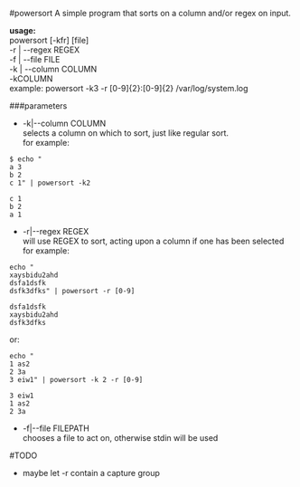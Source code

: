 #powersort
A simple program that sorts on a column and/or regex on input.  

__usage:__   
powersort [-kfr] [file]  
-r | --regex REGEX  
-f | --file FILE  
-k | --column COLUMN  
-kCOLUMN  
example: powersort -k3 -r [0-9]{2}:[0-9]{2} /var/log/system.log  

###parameters
- -k|--column COLUMN   
selects a column on which to sort, just like regular sort.  
for example:  
```
$ echo "  
a 3
b 2
c 1" | powersort -k2

c 1
b 2
a 1
```
- -r|--regex REGEX  
will use REGEX to sort, acting upon a column if one has been selected  
for example:  
```
echo "  
xaysbidu2ahd
dsfa1dsfk
dsfk3dfks" | powersort -r [0-9]

dsfa1dsfk
xaysbidu2ahd
dsfk3dfks
```  
or:  
```
echo "
1 as2
2 3a
3 eiw1" | powersort -k 2 -r [0-9]

3 eiw1
1 as2
2 3a

```
- -f|--file FILEPATH  
chooses a file to act on, otherwise stdin will be used

#TODO
- maybe let -r contain a capture group

